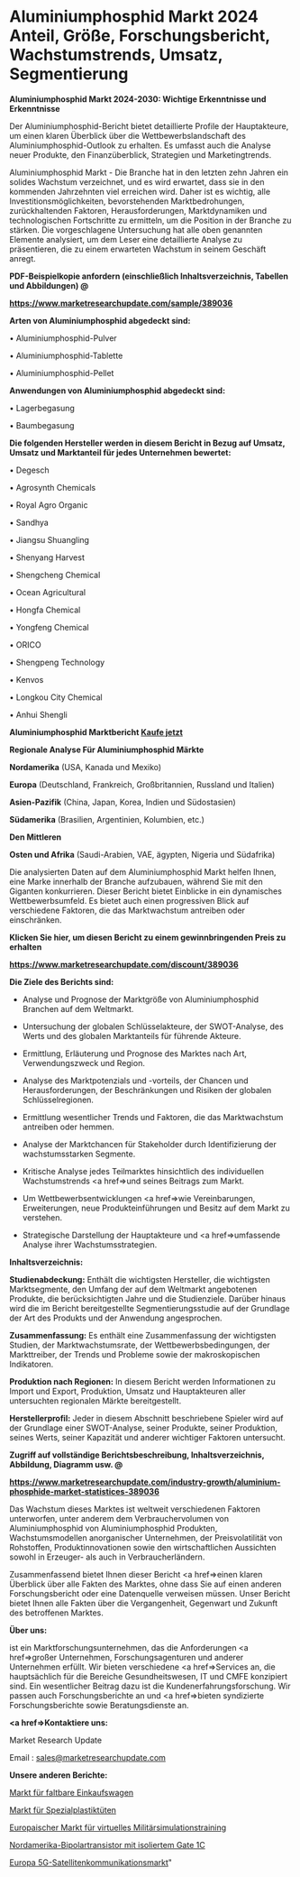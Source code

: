 # Aluminiumphosphid Markt 2024 Anteil, Größe, Forschungsbericht, Wachstumstrends, Umsatz, Segmentierung

<strong>Aluminiumphosphid Markt 2024-2030: Wichtige Erkenntnisse und Erkenntnisse</strong>

Der Aluminiumphosphid-Bericht bietet detaillierte Profile der Hauptakteure, um einen klaren Überblick über die Wettbewerbslandschaft des Aluminiumphosphid-Outlook zu erhalten. Es umfasst auch die Analyse neuer Produkte, den Finanzüberblick, Strategien und Marketingtrends.

Aluminiumphosphid Markt - Die Branche hat in den letzten zehn Jahren ein solides Wachstum verzeichnet, und es wird erwartet, dass sie in den kommenden Jahrzehnten viel erreichen wird. Daher ist es wichtig, alle Investitionsmöglichkeiten, bevorstehenden Marktbedrohungen, zurückhaltenden Faktoren, Herausforderungen, Marktdynamiken und technologischen Fortschritte zu ermitteln, um die Position in der Branche zu stärken. Die vorgeschlagene Untersuchung hat alle oben genannten Elemente analysiert, um dem Leser eine detaillierte Analyse zu präsentieren, die zu einem erwarteten Wachstum in seinem Geschäft anregt.



<strong><b>PDF-Beispielkopie anfordern (einschließlich Inhaltsverzeichnis, Tabellen und Abbildungen) @ </b></strong>

<strong><a href=https://www.marketresearchupdate.com/sample/389036>

<strong>https://www.marketresearchupdate.com/sample/389036</u></a></strong></strong>



<strong>Arten von Aluminiumphosphid abgedeckt sind:</strong>

• Aluminiumphosphid-Pulver

• Aluminiumphosphid-Tablette

• Aluminiumphosphid-Pellet



<strong>Anwendungen von Aluminiumphosphid abgedeckt sind:</strong>

• Lagerbegasung

• Baumbegasung



<strong>Die folgenden Hersteller werden in diesem Bericht in Bezug auf Umsatz, Umsatz und Marktanteil für jedes Unternehmen bewertet:</strong>

• Degesch

• Agrosynth Chemicals

• Royal Agro Organic

• Sandhya

• Jiangsu Shuangling

• Shenyang Harvest

• Shengcheng Chemical

• Ocean Agricultural

• Hongfa Chemical

• Yongfeng Chemical

• ORICO

• Shengpeng Technology

• Kenvos

• Longkou City Chemical

• Anhui Shengli



<strong>Aluminiumphosphid Marktbericht <a href=https://www.marketresearchupdate.com/buynow/389036>Kaufe jetzt</a></strong>



<strong>Regionale Analyse Für Aluminiumphosphid Märkte</strong>



<strong>Nordamerika</strong> (USA, Kanada und Mexiko)



<strong>Europa</strong> (Deutschland, Frankreich, Großbritannien, Russland und Italien)



<strong>Asien-Pazifik</strong> (China, Japan, Korea, Indien und Südostasien)



<strong>Südamerika</strong> (Brasilien, Argentinien, Kolumbien, etc.)



<strong>Den Mittleren</strong> 

<strong>Osten und Afrika</strong> (Saudi-Arabien, VAE, ägypten, Nigeria und Südafrika)

Die analysierten Daten auf dem Aluminiumphosphid Markt helfen Ihnen, eine Marke innerhalb der Branche aufzubauen, während Sie mit den Giganten konkurrieren. Dieser Bericht bietet Einblicke in ein dynamisches Wettbewerbsumfeld. Es bietet auch einen progressiven Blick auf verschiedene Faktoren, die das Marktwachstum antreiben oder einschränken.



<strong>Klicken Sie hier, um diesen Bericht zu einem gewinnbringenden Preis zu erhalten
</strong>

<strong><a href=https://www.marketresearchupdate.com/discount/389036>https://www.marketresearchupdate.com/discount/389036</b></u></strong></a>



<strong>Die Ziele des Berichts sind:</strong>

- Analyse und Prognose der Marktgröße von Aluminiumphosphid Branchen auf dem Weltmarkt.

- Untersuchung der globalen Schlüsselakteure, der SWOT-Analyse, des Werts und des globalen Marktanteils für führende Akteure.

- Ermittlung, Erläuterung und Prognose des Marktes nach Art, Verwendungszweck und Region.

- Analyse des Marktpotenzials und -vorteils, der Chancen und Herausforderungen, der Beschränkungen und Risiken der globalen Schlüsselregionen.

- Ermittlung wesentlicher Trends und Faktoren, die das Marktwachstum antreiben oder hemmen.

- Analyse der Marktchancen für Stakeholder durch Identifizierung der wachstumsstarken Segmente.

- Kritische Analyse jedes Teilmarktes hinsichtlich des individuellen Wachstumstrends <a href=>und</a> seines Beitrags zum Markt.

- Um Wettbewerbsentwicklungen <a href=>wie</a> Vereinbarungen, Erweiterungen, neue Produkteinführungen und Besitz auf dem Markt zu verstehen.

- Strategische Darstellung der Hauptakteure und <a href=>umfas</a>sende Analyse ihrer Wachstumsstrategien.



<strong>Inhaltsverzeichnis:</strong>



<strong>Studienabdeckung:</strong> Enthält die wichtigsten Hersteller, die wichtigsten Marktsegmente, den Umfang der auf dem Weltmarkt angebotenen Produkte, die berücksichtigten Jahre und die Studienziele. Darüber hinaus wird die im Bericht bereitgestellte Segmentierungsstudie auf der Grundlage der Art des Produkts und der Anwendung angesprochen.



<strong>Zusammenfassung:</strong> Es enthält eine Zusammenfassung der wichtigsten Studien, der Marktwachstumsrate, der Wettbewerbsbedingungen, der Markttreiber, der Trends und Probleme sowie der makroskopischen Indikatoren.



<strong>Produktion nach Regionen:</strong> In diesem Bericht werden Informationen zu Import und Export, Produktion, Umsatz und Hauptakteuren aller untersuchten regionalen Märkte bereitgestellt.



<strong>Herstellerprofil:</strong> Jeder in diesem Abschnitt beschriebene Spieler wird auf der Grundlage einer SWOT-Analyse, seiner Produkte, seiner Produktion, seines Werts, seiner Kapazität und anderer wichtiger Faktoren untersucht.



<strong><b>Zugriff auf vollständige Berichtsbeschreibung, Inhaltsverzeichnis, Abbildung, Diagramm usw. @ </b></strong>

<strong><a href=https://www.marketresearchupdate.com/industry-growth/aluminium-phosphide-market-statistices-389036>https://www.marketresearchupdate.com/industry-growth/aluminium-phosphide-market-statistices-389036</a></strong>

Das Wachstum dieses Marktes ist weltweit verschiedenen Faktoren unterworfen, unter anderem dem Verbrauchervolumen von Aluminiumphosphid von Aluminiumphosphid Produkten, Wachstumsmodellen anorganischer Unternehmen, der Preisvolatilität von Rohstoffen, Produktinnovationen sowie den wirtschaftlichen Aussichten sowohl in Erzeuger- als auch in Verbraucherländern.

Zusammenfassend bietet Ihnen dieser Bericht <a href=>einen</a> klaren Überblick über alle Fakten des Marktes, ohne dass Sie auf einen anderen Forschungsbericht oder eine Datenquelle verweisen müssen. Unser Bericht bietet Ihnen alle Fakten über die Vergangenheit, Gegenwart und Zukunft des betroffenen Marktes.



<strong>Über uns:</strong>

 ist ein Marktforschungsunternehmen, das die Anforderungen <a href=>großer</a> Unternehmen, Forschungsagenturen und anderer Unternehmen erfüllt. Wir bieten verschiedene <a href=>Services</a> an, die hauptsächlich für die Bereiche Gesundheitswesen, IT und CMFE konzipiert sind. Ein wesentlicher Beitrag dazu ist die Kundenerfahrungsforschung. Wir passen auch Forschungsberichte an und <a href=>bieten</a> syndizierte Forschungsberichte sowie Beratungsdienste an.



<strong><a href=>Kontaktiere uns:</a></strong>

Market Research Update

Email : sales@marketresearchupdate.com



<strong>Unsere anderen Berichte:</strong>

<a href=https://www.linkedin.com/pulse/folding-shopping-trolley-market-2023-latest-trending-industry>Markt für faltbare Einkaufswagen</a>

<a href=https://www.linkedin.com/pulse/specialty-plastic-bags-market-research-report-reveals>Markt für Spezialplastiktüten</a>

<a href=https://www.linkedin.com/pulse/europe-military-simulation-virtual-training-market>Europaischer Markt für virtuelles Militärsimulationstraining</a>

<a href=https://www.linkedin.com/pulse/north-america-insulated-gate-bipolar-transistor-1c>Nordamerika-Bipolartransistor mit isoliertem Gate 1C</a>

<a href=https://www.linkedin.com/pulse/europe-5g-satellite-communication-market-challenges>Europa 5G-Satellitenkommunikationsmarkt</a>"
